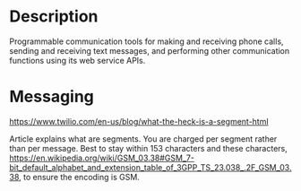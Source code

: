 # Description

Programmable communication tools for making and receiving phone calls, sending and receiving text messages, and performing other communication functions using its web service APIs.

# Messaging

https://www.twilio.com/en-us/blog/what-the-heck-is-a-segment-html<br>

Article explains what are segments. You are charged per segment rather than per message. Best to stay within 153 characters and these characters, https://en.wikipedia.org/wiki/GSM_03.38#GSM_7-bit_default_alphabet_and_extension_table_of_3GPP_TS_23.038_.2F_GSM_03.38, to ensure the encoding is GSM.